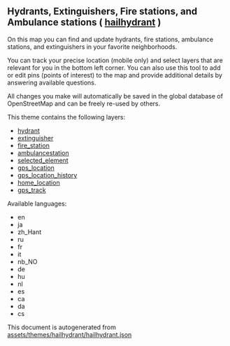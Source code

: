 

 Hydrants, Extinguishers, Fire stations, and Ambulance stations ( [hailhydrant](https://mapcomplete.osm.be/hailhydrant) ) 
--------------------------------------------------------------------------------------------------------------------------



On this map you can find and update hydrants, fire stations, ambulance stations, and extinguishers in your favorite neighborhoods.

You can track your precise location (mobile only) and select layers that are relevant for you in the bottom left corner. You can also use this tool to add or edit pins (points of interest) to the map and provide additional details by answering available questions.

All changes you make will automatically be saved in the global database of OpenStreetMap and can be freely re-used by others.

This theme contains the following layers:



  - [hydrant](../Layers/hydrant.md)
  - [extinguisher](../Layers/extinguisher.md)
  - [fire_station](../Layers/fire_station.md)
  - [ambulancestation](../Layers/ambulancestation.md)
  - [selected_element](../Layers/selected_element.md)
  - [gps_location](../Layers/gps_location.md)
  - [gps_location_history](../Layers/gps_location_history.md)
  - [home_location](../Layers/home_location.md)
  - [gps_track](../Layers/gps_track.md)


Available languages:



  - en
  - ja
  - zh_Hant
  - ru
  - fr
  - it
  - nb_NO
  - de
  - hu
  - nl
  - es
  - ca
  - da
  - cs
 

This document is autogenerated from [assets/themes/hailhydrant/hailhydrant.json](https://github.com/pietervdvn/MapComplete/blob/develop/assets/themes/hailhydrant/hailhydrant.json)